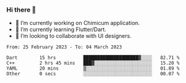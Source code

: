 ### Hi there 👋

<!--
**devcat37/devcat37** is a ✨ _special_ ✨ repository because its `README.md` (this file) appears on your GitHub profile.-->


- 🔭 I’m currently working on Chimicum application.
- 🌱 I’m currently learning Flutter/Dart.
- 👯 I’m looking to collaborate with UI designers.
<!-- - 🤔 I’m looking for help with ... -->

<!--START_SECTION:waka-->

```text
From: 25 February 2023 - To: 04 March 2023

Dart        15 hrs          ████████████████████▓░░░░   82.71 %
C++         2 hrs 45 mins   ███▓░░░░░░░░░░░░░░░░░░░░░   15.20 %
YAML        20 mins         ▒░░░░░░░░░░░░░░░░░░░░░░░░   01.89 %
Other       0 secs          ░░░░░░░░░░░░░░░░░░░░░░░░░   00.07 %
```

<!--END_SECTION:waka-->
